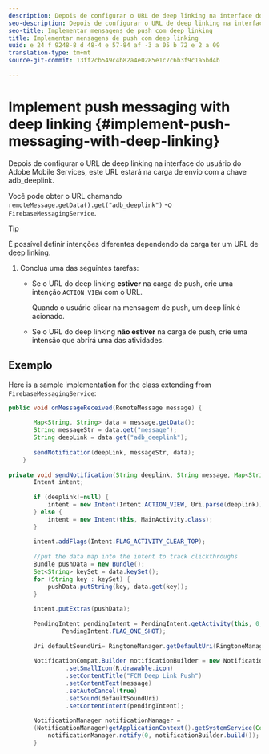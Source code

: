 ```yaml
---
description: Depois de configurar o URL de deep linking na interface do usuário do Adobe Mobile Services, este URL estará na carga de envio com a chave adb_deeplink.
seo-description: Depois de configurar o URL de deep linking na interface do usuário do Adobe Mobile Services, este URL estará na carga de envio com a chave adb_deeplink.
seo-title: Implementar mensagens de push com deep linking
title: Implementar mensagens de push com deep linking
uuid: e 24 f 9248-8 d 48-4 e 57-84 af -3 a 05 b 72 e 2 a 09
translation-type: tm+mt
source-git-commit: 13ff2cb549c4b82a4e0285e1c7c6b3f9c1a5bd4b

---
```



# Implement push messaging with deep linking {#implement-push-messaging-with-deep-linking}

Depois de configurar o URL de deep linking na interface do usuário do Adobe Mobile Services, este URL estará na carga de envio com a chave adb_deeplink.

Você pode obter o URL chamando `remoteMessage.getData().get("adb_deeplink")` -o `FirebaseMessagingService`.

>[!TIP]
>
>É possível definir intenções diferentes dependendo da carga ter um URL de deep linking.

1. Conclua uma das seguintes tarefas:

   * Se o URL do deep linking **estiver** na carga de push, crie uma intenção `ACTION_VIEW` com o URL.

      Quando o usuário clicar na mensagem de push, um deep link é acionado.

   * Se o URL do deep linking **não estiver** na carga de push, crie uma intensão que abrirá uma das atividades.

## Exemplo

Here is a sample implementation for the class extending from `FirebaseMessagingService`:

```java
public void onMessageReceived(RemoteMessage message) { 
 
       Map<String, String> data = message.getData(); 
       String messageStr = data.get("message"); 
       String deepLink = data.get("adb_deeplink"); 
 
       sendNotification(deepLink, messageStr, data); 
    } 
 
private void sendNotification(String deeplink, String message, Map<String, String> data) { 
       Intent intent; 
 
       if (deeplink!=null) { 
           intent = new Intent(Intent.ACTION_VIEW, Uri.parse(deeplink)); 
       } else { 
           intent = new Intent(this, MainActivity.class); 
       } 
 
       intent.addFlags(Intent.FLAG_ACTIVITY_CLEAR_TOP); 
 
       //put the data map into the intent to track clickthroughs 
       Bundle pushData = new Bundle(); 
       Set<String> keySet = data.keySet(); 
       for (String key : keySet) { 
           pushData.putString(key, data.get(key)); 
       } 
 
       intent.putExtras(pushData); 
 
       PendingIntent pendingIntent = PendingIntent.getActivity(this, 0, intent, 
               PendingIntent.FLAG_ONE_SHOT); 
 
       Uri defaultSoundUri= RingtoneManager.getDefaultUri(RingtoneManager.TYPE_NOTIFICATION); 
 
       NotificationCompat.Builder notificationBuilder = new NotificationCompat.Builder(this) 
                .setSmallIcon(R.drawable.icon) 
                .setContentTitle("FCM Deep Link Push") 
                .setContentText(message) 
                .setAutoCancel(true) 
                .setSound(defaultSoundUri) 
                .setContentIntent(pendingIntent); 
 
       NotificationManager notificationManager =  
       (NotificationManager)getApplicationContext().getSystemService(Context.NOTIFICATION_SERVICE); 
           notificationManager.notify(0, notificationBuilder.build()); 
       } 
```
